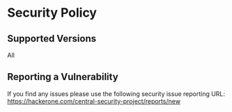 # Security Policy

## Supported Versions
All

## Reporting a Vulnerability

If you find any issues please use the following security issue reporting URL:
https://hackerone.com/central-security-project/reports/new
